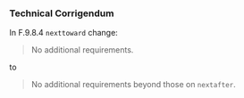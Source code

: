 ### Technical Corrigendum

In F.9.8.4 `nexttoward` change:

> No additional requirements.

to

> No additional requirements beyond those on `nextafter`.
